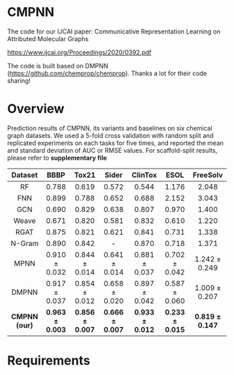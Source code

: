 CMPNN
=============
The code for our IJCAI paper: Communicative Representation Learning on Attributed Molecular Graphs

https://www.ijcai.org/Proceedings/2020/0392.pdf

The code is built based on DMPNN (https://github.com/chemprop/chemprop). Thanks a lot for their code sharing!

Overview
=============

Prediction results of CMPNN, its variants and baselines on six chemical graph datasets. We used a 5-fold cross validation with random split and replicated experiments on each tasks for five times, and reported the mean and standard deviation of AUC or RMSE values. For scaffold-split results, please refer to **supplementary file**

|Dataset  | BBBP | Tox21 | Sider | ClinTox | ESOL | FreeSolv |
| :---: | :---: | :---: | :---: | :---: | :---: | :---: |
|RF     | 0.788 | 0.619 | 0.572 | 0.544 | 1.176 | 2.048 |
|FNN    | 0.899 | 0.788 | 0.652 | 0.688 | 2.152 | 3.043 |
|GCN    | 0.690 | 0.829 | 0.638 | 0.807 | 0.970 | 1.400 |
|Weave  | 0.671 | 0.820 | 0.581 | 0.832 | 0.610 | 1.220 |
|RGAT   | 0.875 | 0.821 | 0.621 | 0.841 | 0.731 | 1.338 |
|N-Gram | 0.890 | 0.842 |   -   | 0.870 | 0.718 | 1.371 |
|MPNN   | 0.910 &plusmn; 0.032 | 0.844 &plusmn; 0.014 | 0.641 &plusmn; 0.014 | 0.881 &plusmn; 0.037 | 0.702 &plusmn; 0.042 | 1.242 &plusmn; 0.249 |
|DMPNN  | 0.917 &plusmn; 0.037 | 0.854 &plusmn; 0.012 | 0.658 &plusmn; 0.020 | 0.897 &plusmn; 0.042 | 0.587 &plusmn; 0.060 | 1.009 &plusmn; 0.207 |
|**CMPNN (our)**  | **0.963 &plusmn; 0.003** | **0.856 &plusmn; 0.007** | **0.666 &plusmn; 0.007** | **0.933 &plusmn; 0.012** | **0.233 &plusmn; 0.015** | **0.819 &plusmn; 0.147** |

Requirements
=============

